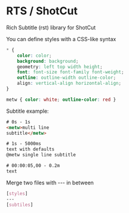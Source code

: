 # RTS / ShotCut
Rich Subtitle (rst) library for ShotCut


You can define styles with a CSS-like syntax
```css
* { 
    color: color;
    background: background;
    geometry: left top width height;
    font: font-size font-family font-weight; 
    outline: outline-width outline-color;
    align: vertical-align horizontal-align;
}

metw { color: white; outline-color: red }
```

Subtitle example:
```html
# 0s - 1s
<metw>multi line
subtitle</metw>

# 1s - 5000ms
text with defaults
@metw single line subtitle

# 00:00:05,00 - 0.2m
text
```

Merge two files with --- in between
```css
[styles]
---
[subtiles]
```
